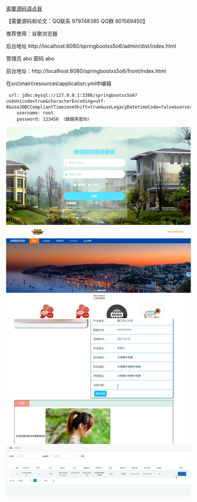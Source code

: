 

[索要源码请点我](http://mp.weixin.qq.com/mp/appmsgalbum?__biz=MzkwMDY3MTY0Nw==&action=getalbum&album_id=3423120253595582465&scene=173&subscene=&sessionid=svr_dbd799d91a1&enterid=1713666527&from_msgid=&from_itemidx=&count=3&nolastread=1#wechat_redirect)

【需要源码和论文：QQ联系 979748385 QQ群 601569450】

推荐使用：谷歌浏览器 

后台地址
http://localhost:8080/springbootxs5o6/admin/dist/index.html

管理员  abo 密码 abo


前台地址：http://localhost:8080/springbootxs5o6/front/index.html



在src\main\resources\application.yml中编辑
											
	 url: jdbc:mysql://127.0.0.1:3306/springbootxs5o6?useUnicode=true&characterEncoding=utf-8&useJDBCCompliantTimezoneShift=true&useLegacyDatetimeCode=false&serverTimezone=UTC
	    username: root
	    password: 123456 （数据库密码）

![输入图片说明](bb2ae4f3b62190becd45443e1a9bc9a.png)
![输入图片说明](3283fc24d9e197faa9419dfb58d6a8b.png)
![输入图片说明](879efa1df2f6e2f8ac5c0ca0840f71e.png)
![输入图片说明](6941dc57bd4738e006189eb8e1f9ef9.png)
